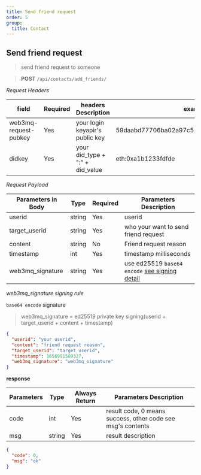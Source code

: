 ```yaml
---
title: Send friend request
order: 5
group:
  title: Contact
---
```


## Send friend request

> send friend request to someone

> **POST** `/api/contacts/add_friends/`

_Request Headers_

| field                 | Required | headers Description             | example                                     |
| --------------------- | -------- | ------------------------------- | ------------------------------------------- |
| web3mq-request-pubkey | Yes      | your login keyapir's public key | 59daabd77706ba02a97c523513a2ceaed10e4275bd6 |
| didkey                | Yes      | your did_type + ":" + did_value | eth:0xa1b1233fdfde                          |

_Request Payload_

| Parameters in Body | Type   | Required | Parameters Description                                                |
| ------------------ | ------ | -------- | --------------------------------------------------------------------- |
| userid             | string | Yes      | userid |
| target_userid      | string | Yes      | who your want to send friend request                                  |
| content      | string | No      | Friend request  reason                                |
| timestamp          | int    | Yes      | timestamp milliseconds                                                |
| web3mq_signature   | string | Yes      | use ed25519 `base64 encode` [see signing detail](/docs/Web3MQ-API/signature)                  |

_web3mq_signature signing rule_

`base64 encode` signature

> web3mq_signature = ed25519 private key signing(userid + target_userid + content + timestamp)

```json
{
  "userid": "your userid",
  "content": "friend request reason",
  "target_userid": "target userid",
  "timestamp": 1656991509327,
  "web3mq_signature": "web3mq_signature"
}
```

**response**

| Parameters | Type   | Always Return | Parameters Description                                      |
| ---------- | ------ | ------------- | ----------------------------------------------------------- |
| code       | int    | Yes           | result code, 0 means success, other code see msg's contents |
| msg        | string | Yes           | result description                                          |

```json
{
  "code": 0,
  "msg": "ok"
}
```
